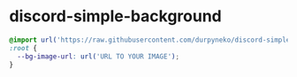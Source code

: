 # discord-simple-background

```css
@import url('https://raw.githubusercontent.com/durpyneko/discord-simple-background/main/simple-background.css');
:root {
  --bg-image-url: url('URL TO YOUR IMAGE');
}
```
